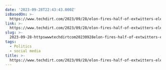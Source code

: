 ```yaml
---
date: '2023-09-28T22:43:43.000Z'
isBasedOn: >-
  https://www.techdirt.com/2023/09/28/elon-fires-half-of-extwitters-election-integrity-team-because-a-manager-liked-a-tweet-calling-him-a-fucking-dipshit/
link: >-
  https://www.techdirt.com/2023/09/28/elon-fires-half-of-extwitters-election-integrity-team-because-a-manager-liked-a-tweet-calling-him-a-fucking-dipshit/
slug: >-
  2023-09-28-httpswwwtechdirtcom20230928elon-fires-half-of-extwitters-election-integrity-team-because-a-manager-liked-a-tweet-calling-him-a-fucking-dipshit
tags:
  - Politics
  - social media
title: >-
  https://www.techdirt.com/2023/09/28/elon-fires-half-of-extwitters-election-integrity-team-because-a-manager-liked-a-tweet-calling-him-a-fucking-dipshit/
---
```


